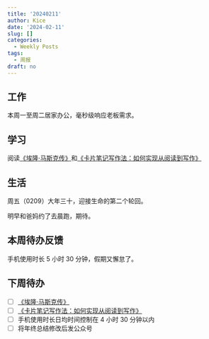```yaml
---
title: '20240211'
author: Kice
date: '2024-02-11'
slug: []
categories:
  - Weekly Posts
tags:
  - 周报
draft: no
---
```



## 工作

本周一至周二居家办公，毫秒级响应老板需求。

## 学习

阅读[《埃隆·马斯克传》](https://book.douban.com/subject/36518892/)和[《卡片笔记写作法：如何实现从阅读到写作》](https://book.douban.com/subject/35503571//)

## 生活

周五（0209）大年三十，迎接生命的第二个轮回。

明早和爸妈约了去晨跑，期待。

## 本周待办反馈

手机使用时长 5 小时 30 分钟，假期又懈怠了。

## 下周待办

- [ ] [《埃隆·马斯克传》](https://book.douban.com/subject/36518892/)
- [ ] [《卡片笔记写作法：如何实现从阅读到写作》](https://book.douban.com/subject/35503571//)
- [ ] 手机使用时长日均时间控制在 4 小时 30 分钟以内
- [ ] 将年终总结修改后发公众号
